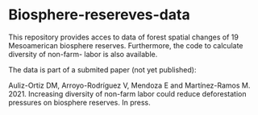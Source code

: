 # Biosphere-resereves-data
This repository provides acces to data of forest spatial changes of 19 Mesoamerican biosphere reserves. Furthermore, the code to calculate diversity of non-farm- labor is also available.

The data is part of a submited paper (not yet published):

Auliz-Ortiz DM, Arroyo-Rodríguez V, Mendoza E and Martínez-Ramos M. 2021. Increasing diversity of non-farm labor could reduce deforestation pressures on biosphere reserves. In press. 
